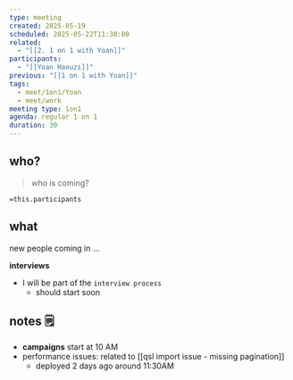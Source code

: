 ```yaml
---
type: meeting
created: 2025-05-19
scheduled: 2025-05-22T11:30:00
related:
  - "[[2. 1 on 1 with Yoan]]"
participants:
  - "[[Yoan Haouzi]]"
previous: "[[1 on 1 with Yoan]]"
tags:
  - meet/1on1/Yoan
  - meet/work
meeting type: 1on1
agenda: regular 1 on 1
duration: 30
---
```

## who?
> who is coming?

`=this.participants`

## what

new people coming in ...

**interviews**
- I will be part of the `interview process`
	- should start soon

## notes 🗒

- **campaigns** start at 10 AM
- performance issues: related to [[qsl import issue - missing pagination]]
	- deployed 2 days ago around 11:30AM
